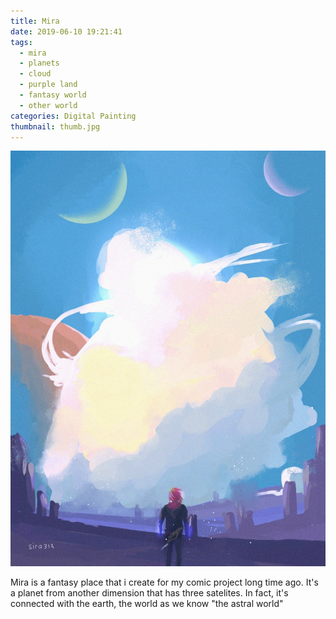 ```yaml
---
title: Mira
date: 2019-06-10 19:21:41
tags: 
  - mira
  - planets
  - cloud
  - purple land
  - fantasy world
  - other world
categories: Digital Painting
thumbnail: thumb.jpg
---
```


![Mira](mira.jpg)

Mira is a fantasy place that i create for my comic project long time ago. It's a planet from another dimension that has three satelites. In fact, it's connected with the earth, the world as we know "the astral world"